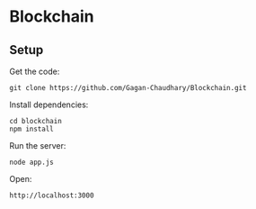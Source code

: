 # Blockchain 


## Setup
Get the code:

```
git clone https://github.com/Gagan-Chaudhary/Blockchain.git
```

Install dependencies:

```
cd blockchain
npm install
```
Run the server:

```
node app.js
```

Open:

```
http://localhost:3000
```



